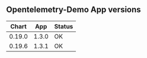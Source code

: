 
## Opentelemetry-Demo App versions

| Chart  | App   | Status|
|--------|-------|-------|
| 0.19.0 | 1.3.0 | OK    |
| 0.19.6 | 1.3.1 | OK    |

